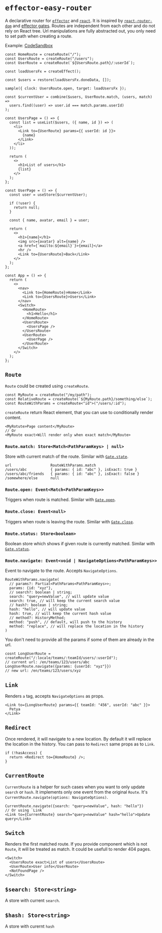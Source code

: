 # `effector-easy-router`

A declarative router for [`effector`](https://effector.dev/) and [`react`](https://reactjs.org/). It is inspired by [`react-router-dom`](https://reactrouter.com/web) and [effector gates](https://effector.dev/docs/api/effector-react/gate). Routes are independent from each other and do not rely on React tree. Url manipulations are fully abstracted out, you only need to set path when creating a route.

Example: [CodeSandbox](https://codesandbox.io/s/effector-easy-router-xx688)

```tsx
const HomeRoute = createRoute("/");
const UsersRoute = createRoute("/users");
const UserRoute = createRoute(`${UsersRoute.path}/:userId`);

const loadUsersFx = createEffect();

const $users = restore(loadUsersFx.doneData, []);

sample({ clock: UsersRoute.open, target: loadUsersFx });

const $currentUser = combine($users, UserRoute.match, (users, match) =>
  users.find((user) => user.id === match.params.userId)
);

const UsersPage = () => {
  const list = useList($users, ({ name, id }) => (
    <li>
      <Link to={UserRoute} params={{ userId: id }}>
        {name}
      </Link>
    </li>
  ));

  return (
    <>
      <h1>List of users</h1>
      {list}
    </>
  );
};

const UserPage = () => {
  const user = useStore($currentUser);

  if (!user) {
    return null;
  }

  const { name, avatar, email } = user;

  return (
    <>
      <h1>{name}</h1>
      <img src={avatar} alt={name} />
      <a href={`mailto:${email}`}>{email}</a>
      <hr />
      <Link to={UsersRoute}>Back</Link>
    </>
  );
};

const App = () => {
  return (
    <>
      <nav>
        <Link to={HomeRoute}>Home</Link>
        <Link to={UsersRoute}>Users</Link>
      </nav>
      <Switch>
        <HomeRoute>
          <h1>Hello</h1>
        </HomeRoute>
        <UsersRoute>
          <UsersPage />
        </UsersRoute>
        <UserRoute>
          <UserPage />
        </UserRoute>
      </Switch>
    </>
  );
};
```

## `Route`

`Route` could be created using `createRoute`.

```tsx
const MyRoute = createRoute("/my/path");
const RelativeRoute = createRoute(`${MyRoute.path}/something/else`);
const RouteWithParams = createRoute<"id">("/users/:id");
```

`createRoute` return React element, that you can use to conditionally render content.

```tsx
<MyRotute>Page content</MyRoute>
// Or
<MyRoute exact>Will render only when exact match</MyRoute>
```

### `Route.match: Store<Match<PathParamKeys> | null>`

Store with current match of the route. Similar with [`Gate.state`](https://effector.dev/docs/api/effector-react/gate#state).

```
url                  RouteWithParams.match
/users/abc           { params: { id: "abc" }, isExact: true }
/users/abc/friends   { params: { id: "abc" }, isExact: false }
/somewhere/else      null
```

### `Route.open: Event<Match<PathParamKeys>>`

Triggers when route is matched. Similar with [`Gate.open`](https://effector.dev/docs/api/effector-react/gate#open).

### `Route.close: Event<null>`

Triggers when route is leaving the route. Similar with [`Gate.close`](https://effector.dev/docs/api/effector-react/gate#close).

### `Route.status: Store<boolean>`

Boolean store which shows if given route is currently matched. Similar with [`Gate.status`](https://effector.dev/docs/api/effector-react/gate#status).

### `Route.navigate: Event<void | NavigateOptions<PathParamKeys>>`

Event to navigate to the route. Accepts `NavigateOptions`.

```tsx
RouteWithParams.navigate(
  // params?: Partial<PathParams<PathParamKeys>>;
  params: {id: "xyz"},
  // search?: boolean | string;
  search: "query=newValue", // will update value
  search: true, // will keep the current search value
  // hash?: boolean | string;
  hash: "hello", // will update value
  hash: true, // will keep the current hash value
  // method?: HistoryMethod;
  method: "push", // default, will push to the history
  method: "replace", // will replace the location in the history
)
```

You don't need to provide all the params if some of them are already in the url.

```tsx
cosnt LongUserRoute = createRoute("/:locale/teams/:teamId/users/:userId");
// current url: /en/teams/123/users/abc
LongUserRoute.navigate({params: {userId: "xyz"}})
// new url: /en/teams/123/users/xyz
```

## `Link`

Renders `a` tag, accepts `NavigateOptions` as props.

```tsx
<Link to={LongUserRoute} params={{ teamId: "456", userId: "abc" }}>
  Petya
</Link>
```

## `Redirect`

Once rendered, it will navigate to a new location. By default it will replace the location in the history. You can pass to `Redirect` same props as to `Link`.

```tsx
if (!hasAccess) {
  return <Redirect to={HomeRoute} />;
}
```

## `CurrentRoute`

`CurrentRoute` is a helper for such cases when you want to only update `search` or `hash`. It implements only one event from the original `Route`. It's `CurrentRoute.navigate(options: NavigateOptions)`.

```tsx
CurrentRoute.navigate({search: "query=newValue", hash: "hello"})
// Or using `Link`
<Link to={CurrentRoute} search="query=newValue" hash="hello">Update query</Link>
```

## `Switch`

Renders the first matched route. If you provide component which is not `Route`, it will be treated as match. It could be usefull to render 404 pages.

```tsx
<Switch>
  <UsersRoute exact>List of users</UsersRoute>
  <UserRoute>User info</UserRoute>
  <NotFoundPage />
</Switch>
```

## `$search: Store<string>`

A store with current `search`.

## `$hash: Store<string>`

A store with curernt `hash`
